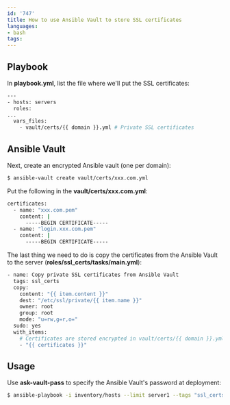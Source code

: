 ```yaml
---
id: '747'
title: How to use Ansible Vault to store SSL certificates
languages:
- bash
tags:
---
```

Playbook
--------

In **playbook.yml**, list the file where we'll put the SSL certificates:


```bash
---
- hosts: servers
  roles:
...
  vars_files:
    - vault/certs/{{ domain }}.yml # Private SSL certificates
```
    

Ansible Vault
-------------

Next, create an encrypted Ansible vault (one per domain):


```bash
$ ansible-vault create vault/certs/xxx.com.yml
```
    

Put the following in the **vault/certs/xxx.com.yml**:


```bash
certificates:
  - name: "xxx.com.pem"
    content: |
      -----BEGIN CERTIFICATE-----
  - name: "login.xxx.com.pem"
    content: |
      -----BEGIN CERTIFICATE-----
```
    

The last thing we need to do is copy the certificates from the Ansible Vault to the server (**roles/ssl\_certs/tasks/main.yml**):


```bash
- name: Copy private SSL certificates from Ansible Vault
  tags: ssl_certs
  copy:
    content: "{{ item.content }}"
    dest: "/etc/ssl/private/{{ item.name }}"
    owner: root
    group: root
    mode: "u=rw,g=r,o="
  sudo: yes
  with_items:
    # Certificates are stored encrypted in vault/certs/{{ domain }}.yml
    - "{{ certificates }}"
```
    

Usage
-----

Use **ask-vault-pass** to specify the Ansible Vault's password at deployment:


```bash
$ ansible-playbook -i inventory/hosts --limit server1 --tags "ssl_certs" playbook.yml -v --ask-vault-pass
```
    


